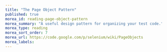 ```yaml
---
title: "The Page Object Pattern"
published: true
morea_id: reading-page-object-pattern
morea_summary: "A useful design pattern for organizing your test code."
morea_type: reading
morea_sort_order: 7
morea_url: https://code.google.com/p/selenium/wiki/PageObjects
morea_labels:
---
```



